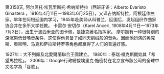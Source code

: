 第3158天, 阿尔贝托·埃瓦里斯托·希纳斯特拉（西班牙语：Alberto Evaristo Ginastera ，1916年4月11日－1983年6月25日），又译吉纳斯特拉，阿根廷作曲家。早年在阿根廷国内学习，1945年赴美师从科普兰，回国后，发起组织作曲家协会并在多所大学任教。
卡雷尔·安切尔（Karel Ancerl, 1908年4月11日—1973年7月3日），出生于波西米亚的图卡佩，是捷克著名指挥家。
摩尔拥有一种很特别的深沉男低音嗓音条件，这使得他具备了如同天鹅绒般的音色。因而他扮演的奥克斯、奥斯明、马克和萨拉斯特罗等角色都赢得了人们的普遍好感。

1927年：大不列顛及北愛爾蘭聯合王國建立。
1980年：泰瑞·福克斯開始其「希望馬拉松」。
2006年：Google行政總裁埃里克·施密特在北京宣布該公司的全球中文名字為「谷歌」。